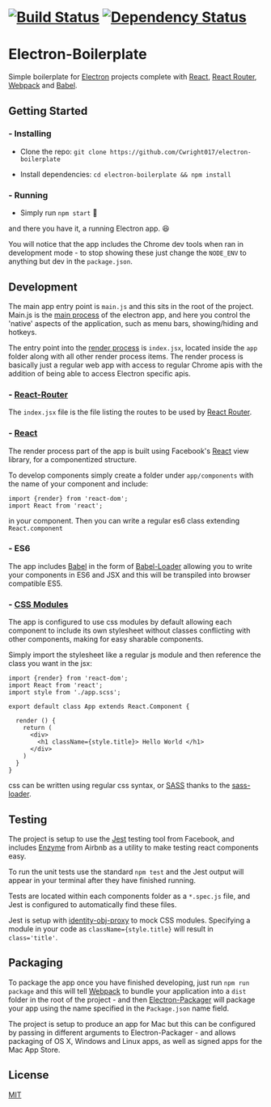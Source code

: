 # [![Build Status](https://travis-ci.org/Cwright017/electron-boilerplate.svg?branch=master)](https://travis-ci.org/Cwright017/electron-boilerplate) [![Dependency Status](https://david-dm.org/CWright017/electron-boilerplate.svg)](https://david-dm.org/CWright017/electron-boilerplate)

# Electron-Boilerplate
Simple boilerplate for [Electron](http://electron.atom.io/) projects complete with [React](https://facebook.github.io/react/), [React Router](https://github.com/reactjs/react-router), [Webpack](http://webpack.github.io/docs/) and [Babel](https://github.com/babel/babel).

## Getting Started

### - Installing
* Clone the repo:
`git clone https://github.com/Cwright017/electron-boilerplate`

* Install dependencies: `cd electron-boilerplate && npm install`

### - Running
* Simply run `npm start` :tada:

and there you have it, a running Electron app. 😆

You will notice that the app includes the Chrome dev tools when ran in development mode - to stop showing these just change the `NODE_ENV` to anything but dev in the `package.json`.

## Development

The main app entry point is `main.js` and this sits in the root of the project. Main.js is the [main process](http://electron.atom.io/docs/api/) of the electron app, and here you control the 'native' aspects of the application, such as menu bars, showing/hiding and hotkeys.

The entry point into the [render process](http://electron.atom.io/docs/api/) is `index.jsx`, located inside the `app` folder along with all other render process items. The render process is basically just a regular web app with access to regular Chrome apis with the addition of being able to access Electron specific apis.

### - [React-Router](https://github.com/reactjs/react-router)
The `index.jsx` file is the file listing the routes to be used by [React Router](https://github.com/reactjs/react-router).

### - [React](https://facebook.github.io/react/)
The render process part of the app is built using Facebook's [React](https://facebook.github.io/react/) view library, for a componentized structure.

To develop components simply create a folder under `app/components` with the name of your component and include:
 ```
import {render} from 'react-dom';
import React from 'react';
 ```

in your component. Then you can write a regular es6 class extending `React.component`

### - ES6
The app includes [Babel](https://github.com/babel/babel) in the form of [Babel-Loader](https://github.com/babel/babel-loader) allowing you to write your components in ES6 and JSX and this will be transpiled into browser compatible ES5.

### - [CSS Modules](https://github.com/css-modules/css-modules)
The app is configured to use css modules by default allowing each component to include its own stylesheet without classes conflicting with other components, making for easy sharable components.

Simply import the stylesheet like a regular js module and then reference the class you want in the jsx:

 ```
 import {render} from 'react-dom';
 import React from 'react';
 import style from './app.scss';

 export default class App extends React.Component {

   render () {
     return (
       <div>
         <h1 className={style.title}> Hello World </h1>
       </div>
     )
   }
 }
 ```

css can be written using regular css syntax, or [SASS](http://sass-lang.com/) thanks to the [sass-loader](https://github.com/jtangelder/sass-loader).

## Testing
The project is setup to use the  [Jest](https://facebook.github.io/jest/) testing tool from Facebook, 
and includes [Enzyme](http://airbnb.io/enzyme/index.html) from Airbnb as a utility to make testing react components easy.

To run the unit tests use the standard `npm test` and the Jest output will appear in your terminal after they have finished running.

Tests are located within each components folder as a `*.spec.js` file, and Jest is configured to automatically find these files.

Jest is setup with [identity-obj-proxy](https://github.com/keyanzhang/identity-obj-proxy) to mock CSS modules. Specifying a module in your code as `className={style.title}` will 
result in `class='title'`. 

## Packaging

To package the app once you have finished developing, just run `npm run package` and this will tell [Webpack](https://github.com/webpack/webpack) to bundle your application into a `dist` folder in the root of the project - and then [Electron-Packager](https://github.com/electron-userland/electron-packager) will package your app using the name specified in the `Package.json` name field.

The project is setup to produce an app for Mac but this can be configured by passing in different arguments to Electron-Packager - and allows packaging of OS X, Windows and Linux apps, as well as signed apps for the Mac App Store.

## License
[MIT](https://github.com/Cwright017/electron-boilerplate/blob/master/LICENSE.md)
